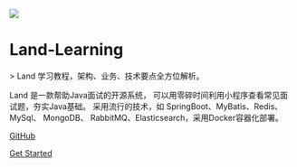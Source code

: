 ![](C:\Users\admin\Desktop\java.jpg)

# Land-Learning 

\> Land 学习教程，架构、业务、技术要点全方位解析。

Land 是一款帮助Java面试的开源系统， 可以用零碎时间利用小程序查看常见面试题，夯实Java基础。 采用流行的技术，如 SpringBoot、MyBatis、Redis、 MySql、 MongoDB、 RabbitMQ、Elasticsearch，采用Docker容器化部署。 

[GitHub](https://github.com/imalan6)

[Get Started](README.md)